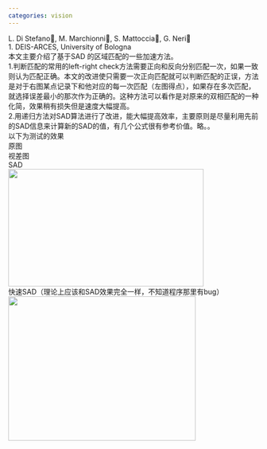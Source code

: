 ```yaml
---
categories: vision
---
```

<p>L. Di Stefano, M. Marchionni, S. Mattoccia, G. Neri<br>1. DEIS-ARCES, University of Bologna<br>本文主要介绍了基于SAD 的区域匹配的一些加速方法。<br>1.判断匹配的常用的left-right check方法需要正向和反向分别匹配一次，如果一致则认为匹配正确。本文的改进使只需要一次正向匹配就可以判断匹配的正误，方法是对于右图某点记录下和他对应的每一次匹配（左图得点），如果存在多次匹配，就选择误差最小的那次作为正确的。这种方法可以看作是对原来的双相匹配的一种化简，效果稍有损失但是速度大幅提高。<br>2.用递归方法对SAD算法进行了改进，能大幅提高效率，主要原则是尽量利用先前的SAD信息来计算新的SAD的值，有几个公式很有参考价值。略。。<br>以下为测试的效果<br>原图<br><img alt="" src="http://www.cnblogs.com/images/cnblogs_com/cutepig/im2.png" border=0><br>视差图<br>SAD<br><img style="WIDTH: 393px; HEIGHT: 236px" height=236 src="http://www.cnblogs.com/images/cnblogs_com/cutepig/snap100.jpg" width=393 border=0><br>快速SAD（理论上应该和SAD效果完全一样，不知道程序那里有bug）<br><img style="WIDTH: 377px; HEIGHT: 290px" height=290 alt="" src="http://www.cnblogs.com/images/cnblogs_com/cutepig/snap099.jpg" width=377 border=0></p>
